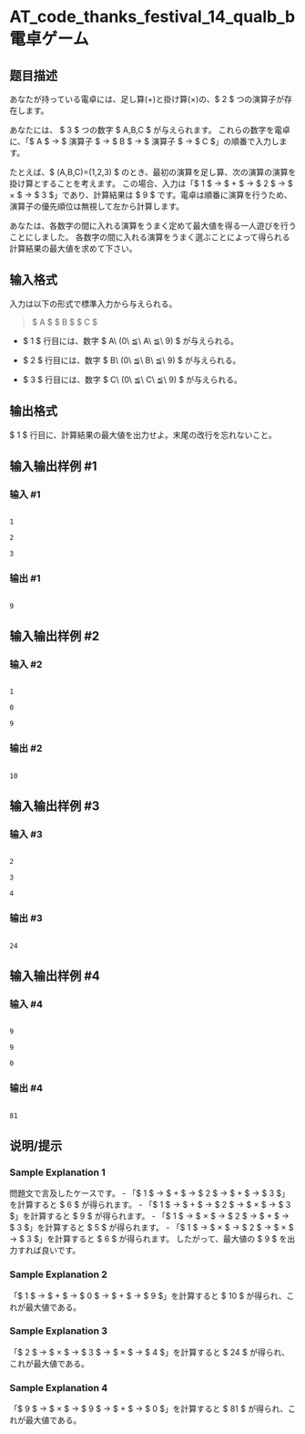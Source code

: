 # AT_code_thanks_festival_14_qualb_b 電卓ゲーム

## 题目描述

[problemUrl]: https://atcoder.jp/contests/code-thanks-festival-2014-b-open/tasks/code_thanks_festival_14_qualb_b

あなたが持っている電卓には、足し算(+)と掛け算(×)の、$ 2 $ つの演算子が存在します。

あなたには、 $ 3 $ つの数字 $ A,B,C $ が与えられます。 これらの数字を電卓に、「$ A $ → $ 演算子 $ → $ B $ → $ 演算子 $ → $ C $」の順番で入力します。

たとえば、$ (A,B,C)=(1,2,3) $ のとき、最初の演算を足し算、次の演算の演算を掛け算とすることを考えます。 この場合、入力は「$ 1 $ → $ + $ → $ 2 $ → $ × $ → $ 3 $」であり、計算結果は $ 9 $ です。電卓は順番に演算を行うため、演算子の優先順位は無視して左から計算します。

あなたは、各数字の間に入れる演算をうまく定めて最大値を得る一人遊びを行うことにしました。 各数字の間に入れる演算をうまく選ぶことによって得られる計算結果の最大値を求めて下さい。

## 输入格式

入力は以下の形式で標準入力から与えられる。

> $ A $ $ B $ $ C $

- $ 1 $ 行目には、数字 $ A\ (0\ ≦\ A\ ≦\ 9) $ が与えられる。
- $ 2 $ 行目には、数字 $ B\ (0\ ≦\ B\ ≦\ 9) $ が与えられる。
- $ 3 $ 行目には、数字 $ C\ (0\ ≦\ C\ ≦\ 9) $ が与えられる。

## 输出格式

$ 1 $ 行目に、計算結果の最大値を出力せよ。末尾の改行を忘れないこと。

## 输入输出样例 #1

### 输入 #1

```
1
2
3
```

### 输出 #1

```
9
```

## 输入输出样例 #2

### 输入 #2

```
1
0
9
```

### 输出 #2

```
10
```

## 输入输出样例 #3

### 输入 #3

```
2
3
4
```

### 输出 #3

```
24
```

## 输入输出样例 #4

### 输入 #4

```
9
9
0
```

### 输出 #4

```
81
```

## 说明/提示

### Sample Explanation 1

問題文で言及したケースです。 - 「$ 1 $ → $ + $ → $ 2 $ → $ + $ → $ 3 $」を計算すると $ 6 $ が得られます。 - 「$ 1 $ → $ + $ → $ 2 $ → $ × $ → $ 3 $」を計算すると $ 9 $ が得られます。 - 「$ 1 $ → $ × $ → $ 2 $ → $ + $ → $ 3 $」を計算すると $ 5 $ が得られます。 - 「$ 1 $ → $ × $ → $ 2 $ → $ × $ → $ 3 $」を計算すると $ 6 $ が得られます。 したがって、最大値の $ 9 $ を出力すれば良いです。

### Sample Explanation 2

「$ 1 $ → $ + $ → $ 0 $ → $ + $ → $ 9 $」を計算すると $ 10 $ が得られ、これが最大値である。

### Sample Explanation 3

「$ 2 $ → $ × $ → $ 3 $ → $ × $ → $ 4 $」を計算すると $ 24 $ が得られ、これが最大値である。

### Sample Explanation 4

「$ 9 $ → $ × $ → $ 9 $ → $ + $ → $ 0 $」を計算すると $ 81 $ が得られ、これが最大値である。